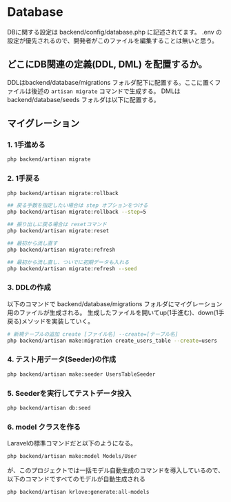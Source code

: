 # Database
DBに関する設定は backend/config/database.php に記述されてます。
.env の設定が優先されるので、開発者がこのファイルを編集することは無いと思う。


## どこにDB関連の定義(DDL, DML) を配置するか。
DDLはbackend/database/migrations フォルダ配下に配置する。ここに置くファイルは後述の `artisan migrate` コマンドで生成する。
DMLはbackend/database/seeds フォルダは以下に配置する。

## マイグレーション


### 1. 1手進める
```sh
php backend/artisan migrate
```

### 2. 1手戻る
```sh
php backend/artisan migrate:rollback

## 戻る手数を指定したい場合は step オプションをつける
php backend/artisan migrate:rollback --step=5

## 振り出しに戻る場合は resetコマンド
php backend/artisan migrate:reset

## 最初から流し直す
php backend/artisan migrate:refresh

## 最初から流し直し、ついでに初期データも入れる
php backend/artisan migrate:refresh --seed
```

### 3. DDLの作成
以下のコマンドで backend/database/migrations フォルダにマイグレーション用のファイルが生成される。
生成したファイルを開いてup(1手進む)、down(1手戻る)メソッドを実装していく。
```sh
# 新規テーブルの追加 create [ファイル名] --create=[テーブル名]
php backend/artisan make:migration create_users_table --create=users
```

### 4. テスト用データ(Seeder)の作成
```sh
php backend/artisan make:seeder UsersTableSeeder
```

### 5. Seederを実行してテストデータ投入
```sh
php backend/artisan db:seed
```

### 6. model クラスを作る
Laravelの標準コマンドだと以下のようになる。
```sh
php backend/artisan make:model Models/User
```
が、このプロジェクトでは一括モデル自動生成のコマンドを導入しているので、以下のコマンドですべてのモデルが自動生成される
```sh
php backend/artisan krlove:generate:all-models
```